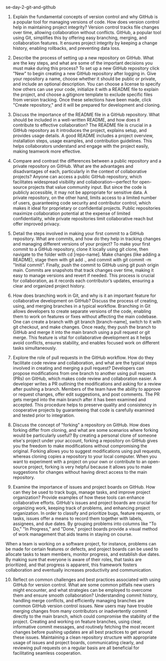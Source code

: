 se-day-2-git-and-github

1. Explain the fundamental concepts of version control and why GitHub is a popular tool for managing versions of code. How does version control help in maintaining project integrity?
 Version control tracks file changes over time, allowing collaboration without conflicts. GitHub, a popular tool using Git, simplifies this by offering easy branching, merging, and collaboration features. It ensures project integrity by keeping a change history, enabling rollbacks, and preventing data loss.

2. Describe the process of setting up a new repository on GitHub. What are the key steps, and what are some of the important decisions you must make during this process?
 To set up a new GitHub repository click "New" to begin creating a new GitHub repository after logging in. Give your repository a name, choose whether it should be public or private, and include an optional description. You can choose a license to specify how others can use your code, initialize it with a README file to explain the project, and choose a.gitignore template to exclude specific files from version tracking. Once these selections have been made, click "Create repository," and it will be prepared for development and cloning. 

3. Discuss the importance of the README file in a GitHub repository. What should be included in a well-written README, and how does it contribute to effective collaboration?
 The README file is crucial in a GitHub repository as it introduces the project, explains setup, and provides usage details. A good README includes a project overview, installation steps, usage examples, and contribution guidelines. This helps collaborators understand and engage with the project easily, making teamwork more effective.

4. Compare and contrast the differences between a public repository and a private repository on GitHub. What are the advantages and disadvantages of each, particularly in the context of collaborative projects?
Anyone can access a public GitHub repository, which facilitates widespread visibility and collaboration—perfect for open-source projects that value community input. But since the code is publicly accessible, it may not be appropriate for sensitive data. A private repository, on the other hand, limits access to a limited number of users, guaranteeing code security and contributor control, which makes it ideal for proprietary or confidential projects. Public repositories maximize collaboration potential at the expense of limited confidentiality, while private repositories limit collaborative reach but offer improved privacy. 

5. Detail the steps involved in making your first commit to a GitHub repository. What are commits, and how do they help in tracking changes and managing different versions of your project?
To make your first commit to a GitHub repository, clone it locally using git clone, then navigate to the folder with cd [repo-name]. Make changes (like adding a README), stage them with git add ., and commit with git commit -m "Initial commit". Finally, push the commit to GitHub using git push origin main. Commits are snapshots that track changes over time, making it easy to manage versions and revert if needed. This process is crucial for collaboration, as it records each contributor’s updates, ensuring a clear and organized project history.



6. How does branching work in Git, and why is it an important feature for collaborative development on GitHub? Discuss the process of creating, using, and merging branches in a typical workflow.
Branching in Git allows developers to create separate versions of the code, enabling them to work on features or fixes without affecting the main codebase. One can create a branch with git branch [branch-name], switch to it with git checkout, and make changes. Once ready, they push the branch to GitHub and merge it into the main branch using a pull request or git merge. This feature is vital for collaborative development as it helps avoid conflicts, ensures stability, and enables focused work on different tasks simultaneously.

7. Explore the role of pull requests in the GitHub workflow. How do they facilitate code review and collaboration, and what are the typical steps involved in creating and merging a pull request?
Developers can propose modifications from one branch to another using pull requests (PRs) on GitHub, which makes code review and collaboration easier. A developer writes a PR outlining the modifications and asking for a review after pushing a branch. Members of the team have the ability to approve or request changes, offer edit suggestions, and post comments. The PR gets merged into the main branch after it has been examined and accepted. This procedure helps to preserve quality and consistency in cooperative projects by guaranteeing that code is carefully examined and tested prior to integration.

8. Discuss the concept of "forking" a repository on GitHub. How does forking differ from cloning, and what are some scenarios where forking would be particularly useful?
By creating a personal clone of someone else's project under your account, forking a repository on GitHub gives you the freedom to make modifications without compromising the original. Forking allows you to suggest modifications using pull requests, whereas cloning copies a repository to your local computer. When you want to experiment with a project on your own or contribute to an open-source project, forking is very helpful because it allows you to make suggestions for changes without having direct access to the main repository.

9. Examine the importance of issues and project boards on GitHub. How can they be used to track bugs, manage tasks, and improve project organization? Provide examples of how these tools can enhance collaborative efforts.
GitHub's issues and project boards are crucial for organizing work, keeping track of problems, and enhancing project organization. In order to classify and prioritize bugs, feature requests, or tasks, issues offer a means to record them together with labels, assignees, and due dates. By grouping problems into columns like "To Do," "In Progress," and "Done," project boards provide a visual method of work management that aids teams in staying on course.

When a team is working on a software project, for instance, problems can be made for certain features or defects, and project boards can be used to allocate tasks to team members, monitor progress, and establish due dates. By making sure that everyone is aware of their roles, that tasks are prioritized, and that progress is apparent, this framework fosters collaboration and eventually increases productivity and communication.


10. Reflect on common challenges and best practices associated with using GitHub for version control. What are some common pitfalls new users might encounter, and what strategies can be employed to overcome them and ensure smooth collaboration?
Understanding commit history, handling merge conflicts, and efficiently managing branches are common GitHub version control issues. New users may have trouble merging changes from many contributors or inadvertently commit directly to the main branch, which could compromise the stability of the project. Creating and working on feature branches, using clear, informative commit messages, and routinely fetching the most recent changes before pushing updates are all best practices to get around these issues. Maintaining a clean repository structure with appropriate usage of issues and project boards, communicating clearly, and reviewing pull requests on a regular basis are all beneficial for facilitating seamless cooperation.

